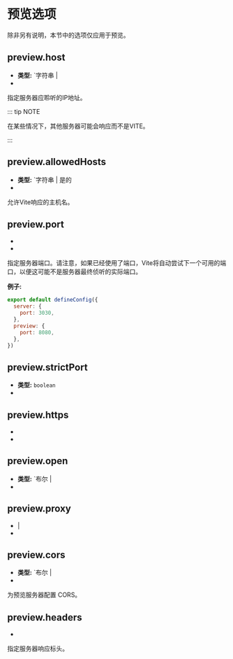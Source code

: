 # 预览选项

除非另有说明，本节中的选项仅应用于预览。

## preview.host

- **类型:** `字符串 |
-

指定服务器应聆听的IP地址。

::: tip NOTE

在某些情况下，其他服务器可能会响应而不是VITE。

:::

## preview.allowedHosts

- **类型:** `字符串 | 是的
-

允许Vite响应的主机名。

## preview.port

-
-

指定服务器端口。请注意，如果已经使用了端口，Vite将自动尝试下一个可用的端口，以便这可能不是服务器最终侦听的实际端口。

**例子:**

```js
export default defineConfig({
  server: {
    port: 3030,
  },
  preview: {
    port: 8080,
  },
})
```

## preview.strictPort

- **类型:** `boolean`
-

## preview.https

-
-

## preview.open

- **类型:** `布尔 |
-

## preview.proxy

- |
-

## preview.cors

- **类型:** `布尔 |
-

为预览服务器配置 CORS。

## preview.headers

-

指定服务器响应标头。
